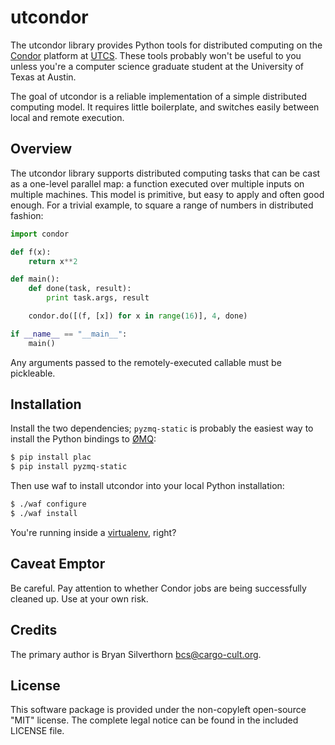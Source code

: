 utcondor
========

The utcondor library provides Python tools for distributed computing on the
[Condor](http://www.cs.wisc.edu/condor/) platform at
[UTCS](http://www.cs.utexas.edu/). These tools probably won't be useful to you
unless you're a computer science graduate student at the University of Texas at
Austin.

The goal of utcondor is a reliable implementation of a simple distributed
computing model. It requires little boilerplate, and switches easily between
local and remote execution.

Overview
--------

The utcondor library supports distributed computing tasks that can be cast as a
one-level parallel map: a function executed over multiple inputs on multiple
machines. This model is primitive, but easy to apply and often good enough. For
a trivial example, to square a range of numbers in distributed fashion:

```python
import condor

def f(x):
    return x**2

def main():
    def done(task, result):
        print task.args, result

    condor.do([(f, [x]) for x in range(16)], 4, done)

if __name__ == "__main__":
    main()
```

Any arguments passed to the remotely-executed callable must be pickleable.

Installation
------------

Install the two dependencies; `pyzmq-static` is probably the easiest way to
install the Python bindings to [ØMQ](http://www.zeromq.org/):

```sh
$ pip install plac
$ pip install pyzmq-static
```

Then use waf to install utcondor into your local Python installation:

```sh
$ ./waf configure
$ ./waf install
```

You're running inside a [virtualenv](http://pypi.python.org/pypi/virtualenv),
right?

Caveat Emptor
-------------

Be careful. Pay attention to whether Condor jobs are being successfully cleaned
up. Use at your own risk.

Credits
-------

The primary author is Bryan Silverthorn <bcs@cargo-cult.org>.

License
-------

This software package is provided under the non-copyleft open-source "MIT"
license. The complete legal notice can be found in the included LICENSE file.


